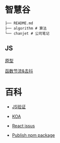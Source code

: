 # 智慧谷

```
├── README.md
├── algorithm # 算法
└── chanjet # 公司笔记
```

## JS

[原型](https://github.com/ninemilli-song/wiki/wiki/JavaScript-%E5%8E%9F%E5%9E%8B)

[函数节流&去抖](https://github.com/ninemilli-song/wiki/wiki/JavaScript-%E8%8A%82%E6%B5%81&%E5%8E%BB%E6%8A%96)

# 百科

* [JS验证](https://github.com/ninemilli-song/wiki/issues/1)

+ [KOA](https://github.com/ninemilli-song/wiki/issues/2)

+ [React issus](https://github.com/ninemilli-song/wiki/issues/3)

+ [Publish npm package](https://github.com/ninemilli-song/wiki/issues/4)
